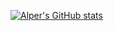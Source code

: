 [![Alper's GitHub stats](https://github-readme-stats.vercel.app/api?username=alperozoner&show_icons=true&theme=radical)](https://github.com/anuraghazra/github-readme-stats)
